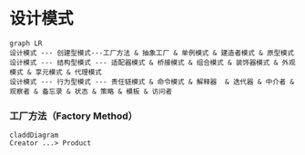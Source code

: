 # 设计模式

```mermaid
graph LR
设计模式 --- 创建型模式---工厂方法 & 抽象工厂 & 单例模式 & 建造者模式 & 原型模式
设计模式 --- 结构型模式 --- 适配器模式 & 桥接模式 & 组合模式 & 装饰器模式 & 外观模式 & 享元模式 & 代理模式
设计模式 --- 行为型模式 --- 责任链模式 & 命令模式 & 解释器  & 迭代器 & 中介者 & 观察者 & 备忘录 & 状态 & 策略 & 模板 & 访问者
```


### 工厂方法（Factory Method）

```mermaid
claddDiagram
Creator ...> Product

```